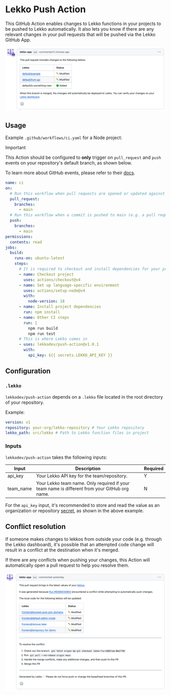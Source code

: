 # Lekko Push Action

This GitHub Action enables changes to Lekko functions in your projects to be pushed to Lekko automatically. It also lets you know if there are any relevant changes in your pull requests that will be pushed via the Lekko GitHub App.

![example comment](./public/comment.png)

## Usage

Example `.github/workflows/ci.yaml` for a Node project:

> [!IMPORTANT]
> This Action should be configured to **only** trigger on `pull_request` and `push` events on your repository's default branch, as shown below.
>
> To learn more about GitHub events, please refer to their [docs](https://docs.github.com/en/actions/using-workflows/events-that-trigger-workflows).

```yaml
name: ci
on:
  # Run this workflow when pull requests are opened or updated against main
  pull_request:
    branches:
      - main
  # Run this workflow when a commit is pushed to main (e.g. a pull request is merged)
  push:
    branches:
      - main
permissions:
  contents: read
jobs:
  build:
    runs-on: ubuntu-latest
    steps:
      # It is required to checkout and install dependencies for your project before the Lekko push step
      - name: Checkout project
        uses: actions/checkout@v4
      - name: Set up language-specific environment
        uses: actions/setup-node@v4
        with:
          node-version: 18
      - name: Install project dependencies
        run: npm install
      - name: Other CI steps
        run: |
          npm run build
          npm run test
      # This is where Lekko comes in
      - uses: lekkodev/push-action@v1.0.1
        with:
          api_key: ${{ secrets.LEKKO_API_KEY }}
```

## Configuration

### `.lekko`

`lekkodev/push-action` depends on a `.lekko` file located in the root directory of your repository.

Example:

```yaml
version: v1
repository: your-org/lekko-repository # Your Lekko repository
lekko_path: src/lekko # Path to Lekko function files in project
```

### Inputs

`lekkodev/push-action` takes the following inputs:

| Input     | Description                                                                                   | Required |
| --------- | --------------------------------------------------------------------------------------------- | -------- |
| api_key   | Your Lekko API key for the team/repository.                                                   | Y        |
| team_name | Your Lekko team name. Only required if your team name is different from your GitHub org name. | N        |

For the `api_key` input, it's recommended to store and read the value as an organization or repository [secret](https://docs.github.com/en/codespaces/managing-codespaces-for-your-organization/managing-development-environment-secrets-for-your-repository-or-organization), as shown in the above example.

## Conflict resolution

If someone makes changes to lekkos from outside your code (e.g. through the Lekko dashboard), it's possible that an attempted code change will result in a conflict at the destination when it's merged.

If there are any conflicts when pushing your changes, this Action will automatically open a pull request to help you resolve them.

![example conflict](./public/conflict.png)
